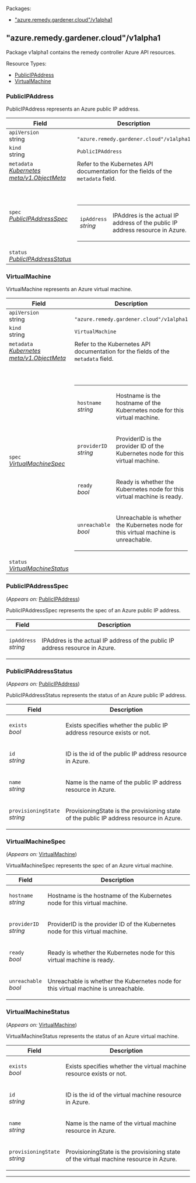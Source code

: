<p>Packages:</p>
<ul>
<li>
<a href="#%22azure.remedy.gardener.cloud%22%2fv1alpha1">&#34;azure.remedy.gardener.cloud&#34;/v1alpha1</a>
</li>
</ul>
<h2 id="&#34;azure.remedy.gardener.cloud&#34;/v1alpha1">&#34;azure.remedy.gardener.cloud&#34;/v1alpha1</h2>
<p>
<p>Package v1alpha1 contains the remedy controller Azure API resources.</p>
</p>
Resource Types:
<ul><li>
<a href="#%22azure.remedy.gardener.cloud%22/v1alpha1.PublicIPAddress">PublicIPAddress</a>
</li><li>
<a href="#%22azure.remedy.gardener.cloud%22/v1alpha1.VirtualMachine">VirtualMachine</a>
</li></ul>
<h3 id="&#34;azure.remedy.gardener.cloud&#34;/v1alpha1.PublicIPAddress">PublicIPAddress
</h3>
<p>
<p>PublicIPAddress represents an Azure public IP address.</p>
</p>
<table>
<thead>
<tr>
<th>Field</th>
<th>Description</th>
</tr>
</thead>
<tbody>
<tr>
<td>
<code>apiVersion</code></br>
string</td>
<td>
<code>
&#34;azure.remedy.gardener.cloud&#34;/v1alpha1
</code>
</td>
</tr>
<tr>
<td>
<code>kind</code></br>
string
</td>
<td><code>PublicIPAddress</code></td>
</tr>
<tr>
<td>
<code>metadata</code></br>
<em>
<a href="https://kubernetes.io/docs/reference/generated/kubernetes-api/v1.15/#objectmeta-v1-meta">
Kubernetes meta/v1.ObjectMeta
</a>
</em>
</td>
<td>
Refer to the Kubernetes API documentation for the fields of the
<code>metadata</code> field.
</td>
</tr>
<tr>
<td>
<code>spec</code></br>
<em>
<a href="#%22azure.remedy.gardener.cloud%22/v1alpha1.PublicIPAddressSpec">
PublicIPAddressSpec
</a>
</em>
</td>
<td>
<br/>
<br/>
<table>
<tr>
<td>
<code>ipAddress</code></br>
<em>
string
</em>
</td>
<td>
<p>IPAddres is the actual IP address of the public IP address resource in Azure.</p>
</td>
</tr>
</table>
</td>
</tr>
<tr>
<td>
<code>status</code></br>
<em>
<a href="#%22azure.remedy.gardener.cloud%22/v1alpha1.PublicIPAddressStatus">
PublicIPAddressStatus
</a>
</em>
</td>
<td>
</td>
</tr>
</tbody>
</table>
<h3 id="&#34;azure.remedy.gardener.cloud&#34;/v1alpha1.VirtualMachine">VirtualMachine
</h3>
<p>
<p>VirtualMachine represents an Azure virtual machine.</p>
</p>
<table>
<thead>
<tr>
<th>Field</th>
<th>Description</th>
</tr>
</thead>
<tbody>
<tr>
<td>
<code>apiVersion</code></br>
string</td>
<td>
<code>
&#34;azure.remedy.gardener.cloud&#34;/v1alpha1
</code>
</td>
</tr>
<tr>
<td>
<code>kind</code></br>
string
</td>
<td><code>VirtualMachine</code></td>
</tr>
<tr>
<td>
<code>metadata</code></br>
<em>
<a href="https://kubernetes.io/docs/reference/generated/kubernetes-api/v1.15/#objectmeta-v1-meta">
Kubernetes meta/v1.ObjectMeta
</a>
</em>
</td>
<td>
Refer to the Kubernetes API documentation for the fields of the
<code>metadata</code> field.
</td>
</tr>
<tr>
<td>
<code>spec</code></br>
<em>
<a href="#%22azure.remedy.gardener.cloud%22/v1alpha1.VirtualMachineSpec">
VirtualMachineSpec
</a>
</em>
</td>
<td>
<br/>
<br/>
<table>
<tr>
<td>
<code>hostname</code></br>
<em>
string
</em>
</td>
<td>
<p>Hostname is the hostname of the Kubernetes node for this virtual machine.</p>
</td>
</tr>
<tr>
<td>
<code>providerID</code></br>
<em>
string
</em>
</td>
<td>
<p>ProviderID is the provider ID of the Kubernetes node for this virtual machine.</p>
</td>
</tr>
<tr>
<td>
<code>ready</code></br>
<em>
bool
</em>
</td>
<td>
<p>Ready is whether the Kubernetes node for this virtual machine is ready.</p>
</td>
</tr>
<tr>
<td>
<code>unreachable</code></br>
<em>
bool
</em>
</td>
<td>
<p>Unreachable is whether the Kubernetes node for this virtual machine is unreachable.</p>
</td>
</tr>
</table>
</td>
</tr>
<tr>
<td>
<code>status</code></br>
<em>
<a href="#%22azure.remedy.gardener.cloud%22/v1alpha1.VirtualMachineStatus">
VirtualMachineStatus
</a>
</em>
</td>
<td>
</td>
</tr>
</tbody>
</table>
<h3 id="&#34;azure.remedy.gardener.cloud&#34;/v1alpha1.PublicIPAddressSpec">PublicIPAddressSpec
</h3>
<p>
(<em>Appears on:</em>
<a href="#%22azure.remedy.gardener.cloud%22/v1alpha1.PublicIPAddress">PublicIPAddress</a>)
</p>
<p>
<p>PublicIPAddressSpec represents the spec of an Azure public IP address.</p>
</p>
<table>
<thead>
<tr>
<th>Field</th>
<th>Description</th>
</tr>
</thead>
<tbody>
<tr>
<td>
<code>ipAddress</code></br>
<em>
string
</em>
</td>
<td>
<p>IPAddres is the actual IP address of the public IP address resource in Azure.</p>
</td>
</tr>
</tbody>
</table>
<h3 id="&#34;azure.remedy.gardener.cloud&#34;/v1alpha1.PublicIPAddressStatus">PublicIPAddressStatus
</h3>
<p>
(<em>Appears on:</em>
<a href="#%22azure.remedy.gardener.cloud%22/v1alpha1.PublicIPAddress">PublicIPAddress</a>)
</p>
<p>
<p>PublicIPAddressStatus represents the status of an Azure public IP address.</p>
</p>
<table>
<thead>
<tr>
<th>Field</th>
<th>Description</th>
</tr>
</thead>
<tbody>
<tr>
<td>
<code>exists</code></br>
<em>
bool
</em>
</td>
<td>
<p>Exists specifies whether the public IP address resource exists or not.</p>
</td>
</tr>
<tr>
<td>
<code>id</code></br>
<em>
string
</em>
</td>
<td>
<p>ID is the id of the public IP address resource in Azure.</p>
</td>
</tr>
<tr>
<td>
<code>name</code></br>
<em>
string
</em>
</td>
<td>
<p>Name is the name of the public IP address resource in Azure.</p>
</td>
</tr>
<tr>
<td>
<code>provisioningState</code></br>
<em>
string
</em>
</td>
<td>
<p>ProvisioningState is the provisioning state of the public IP address resource in Azure.</p>
</td>
</tr>
</tbody>
</table>
<h3 id="&#34;azure.remedy.gardener.cloud&#34;/v1alpha1.VirtualMachineSpec">VirtualMachineSpec
</h3>
<p>
(<em>Appears on:</em>
<a href="#%22azure.remedy.gardener.cloud%22/v1alpha1.VirtualMachine">VirtualMachine</a>)
</p>
<p>
<p>VirtualMachineSpec represents the spec of an Azure virtual machine.</p>
</p>
<table>
<thead>
<tr>
<th>Field</th>
<th>Description</th>
</tr>
</thead>
<tbody>
<tr>
<td>
<code>hostname</code></br>
<em>
string
</em>
</td>
<td>
<p>Hostname is the hostname of the Kubernetes node for this virtual machine.</p>
</td>
</tr>
<tr>
<td>
<code>providerID</code></br>
<em>
string
</em>
</td>
<td>
<p>ProviderID is the provider ID of the Kubernetes node for this virtual machine.</p>
</td>
</tr>
<tr>
<td>
<code>ready</code></br>
<em>
bool
</em>
</td>
<td>
<p>Ready is whether the Kubernetes node for this virtual machine is ready.</p>
</td>
</tr>
<tr>
<td>
<code>unreachable</code></br>
<em>
bool
</em>
</td>
<td>
<p>Unreachable is whether the Kubernetes node for this virtual machine is unreachable.</p>
</td>
</tr>
</tbody>
</table>
<h3 id="&#34;azure.remedy.gardener.cloud&#34;/v1alpha1.VirtualMachineStatus">VirtualMachineStatus
</h3>
<p>
(<em>Appears on:</em>
<a href="#%22azure.remedy.gardener.cloud%22/v1alpha1.VirtualMachine">VirtualMachine</a>)
</p>
<p>
<p>VirtualMachineStatus represents the status of an Azure virtual machine.</p>
</p>
<table>
<thead>
<tr>
<th>Field</th>
<th>Description</th>
</tr>
</thead>
<tbody>
<tr>
<td>
<code>exists</code></br>
<em>
bool
</em>
</td>
<td>
<p>Exists specifies whether the virtual machine resource exists or not.</p>
</td>
</tr>
<tr>
<td>
<code>id</code></br>
<em>
string
</em>
</td>
<td>
<p>ID is the id of the virtual machine resource in Azure.</p>
</td>
</tr>
<tr>
<td>
<code>name</code></br>
<em>
string
</em>
</td>
<td>
<p>Name is the name of the virtual machine resource in Azure.</p>
</td>
</tr>
<tr>
<td>
<code>provisioningState</code></br>
<em>
string
</em>
</td>
<td>
<p>ProvisioningState is the provisioning state of the virtual machine resource in Azure.</p>
</td>
</tr>
</tbody>
</table>
<hr/>
